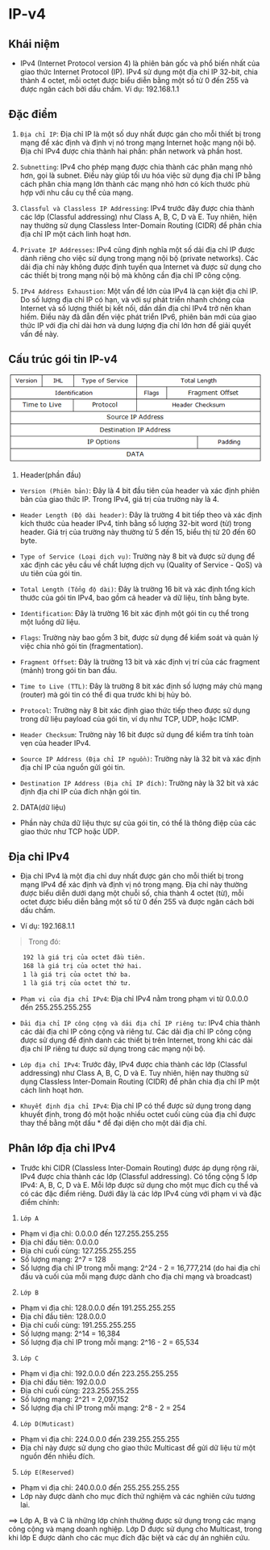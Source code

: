 # IP-v4

## Khái niệm

- IPv4 (Internet Protocol version 4) là phiên bản gốc và phổ biến nhất của giao thức Internet Protocol (IP). IPv4 sử dụng một địa chỉ IP 32-bit, chia thành 4 octet, mỗi octet được biểu diễn bằng một số từ 0 đến 255 và được ngăn cách bởi dấu chấm. Ví dụ: 192.168.1.1

## Đặc điểm

1. `Địa chỉ IP`: Địa chỉ IP là một số duy nhất được gán cho mỗi thiết bị trong mạng để xác định và định vị nó trong mạng Internet hoặc mạng nội bộ. Địa chỉ IPv4 được chia thành hai phần: phần network và phần host.

2. `Subnetting`: IPv4 cho phép mạng được chia thành các phân mạng nhỏ hơn, gọi là subnet. Điều này giúp tối ưu hóa việc sử dụng địa chỉ IP bằng cách phân chia mạng lớn thành các mạng nhỏ hơn có kích thước phù hợp với nhu cầu cụ thể của mạng.

3. `Classful và Classless IP Addressing`: IPv4 trước đây được chia thành các lớp (Classful addressing) như Class A, B, C, D và E. Tuy nhiên, hiện nay thường sử dụng Classless Inter-Domain Routing (CIDR) để phân chia địa chỉ IP một cách linh hoạt hơn.

4. `Private IP Addresses`: IPv4 cũng định nghĩa một số dải địa chỉ IP được dành riêng cho việc sử dụng trong mạng nội bộ (private networks). Các dải địa chỉ này không được định tuyến qua Internet và được sử dụng cho các thiết bị trong mạng nội bộ mà không cần địa chỉ IP công cộng.

5. `IPv4 Address Exhaustion`: Một vấn đề lớn của IPv4 là cạn kiệt địa chỉ IP. Do số lượng địa chỉ IP có hạn, và với sự phát triển nhanh chóng của Internet và số lượng thiết bị kết nối, dần dần địa chỉ IPv4 trở nên khan hiếm. Điều này đã dẫn đến việc phát triển IPv6, phiên bản mới của giao thức IP với địa chỉ dài hơn và dung lượng địa chỉ lớn hơn để giải quyết vấn đề này.

## Cấu trúc gói tin IP-v4

![](../image/Cau-truc-IPv4.png)

1. Header(phần đầu)

- `Version (Phiên bản)`: Đây là 4 bit đầu tiên của header và xác định phiên bản của giao thức IP. Trong IPv4, giá trị của trường này là 4.

- `Header Length (Độ dài header)`: Đây là trường 4 bit tiếp theo và xác định kích thước của header IPv4, tính bằng số lượng 32-bit word (từ) trong header. Giá trị của trường này thường từ 5 đến 15, biểu thị từ 20 đến 60 byte.

- `Type of Service (Loại dịch vụ)`: Trường này 8 bit và được sử dụng để xác định các yêu cầu về chất lượng dịch vụ (Quality of Service - QoS) và ưu tiên của gói tin.

- `Total Length (Tổng độ dài)`: Đây là trường 16 bit và xác định tổng kích thước của gói tin IPv4, bao gồm cả header và dữ liệu, tính bằng byte.

- `Identification`: Đây là trường 16 bit xác định một gói tin cụ thể trong một luồng dữ liệu.

- `Flags`: Trường này bao gồm 3 bit, được sử dụng để kiểm soát và quản lý việc chia nhỏ gói tin (fragmentation).

- `Fragment Offset`: Đây là trường 13 bit và xác định vị trí của các fragment (mảnh) trong gói tin ban đầu.

- `Time to Live (TTL)`: Đây là trường 8 bit xác định số lượng máy chủ mạng (router) mà gói tin có thể đi qua trước khi bị hủy bỏ.

- `Protocol`: Trường này 8 bit xác định giao thức tiếp theo được sử dụng trong dữ liệu payload của gói tin, ví dụ như TCP, UDP, hoặc ICMP.

- `Header Checksum`: Trường này 16 bit được sử dụng để kiểm tra tính toàn vẹn của header IPv4.

- `Source IP Address (Địa chỉ IP nguồn)`: Trường này là 32 bit và xác định địa chỉ IP của nguồn gửi gói tin.

- `Destination IP Address (Địa chỉ IP đích)`: Trường này là 32 bit và xác định địa chỉ IP của đích nhận gói tin.

2. DATA(dữ liệu)

- Phần này chứa dữ liệu thực sự của gói tin, có thể là thông điệp của các giao thức như TCP hoặc UDP.

## Địa chỉ IPv4

- Địa chỉ IPv4 là một địa chỉ duy nhất được gán cho mỗi thiết bị trong mạng IPv4 để xác định và định vị nó trong mạng. Địa chỉ này thường được biểu diễn dưới dạng một chuỗi số, chia thành 4 octet (từ), mỗi octet được biểu diễn bằng một số từ 0 đến 255 và được ngăn cách bởi dấu chấm.

- Ví dụ: 192.168.1.1

> Trong đó:
```sh
	192 là giá trị của octet đầu tiên.
	168 là giá trị của octet thứ hai.
	1 là giá trị của octet thứ ba.
	1 là giá trị của octet thứ tư.
```

- `Phạm vi của địa chỉ IPv4`: Địa chỉ IPv4 nằm trong phạm vi từ 0.0.0.0 đến 255.255.255.255

- `Dải địa chỉ IP công cộng và dải địa chỉ IP riêng tư`: IPv4 chia thành các dải địa chỉ IP công cộng và riêng tư. Các dải địa chỉ IP công cộng được sử dụng để định danh các thiết bị trên Internet, trong khi các dải địa chỉ IP riêng tư được sử dụng trong các mạng nội bộ.

- `Lớp địa chỉ IPv4`: Trước đây, IPv4 được chia thành các lớp (Classful addressing) như Class A, B, C, D và E. Tuy nhiên, hiện nay thường sử dụng Classless Inter-Domain Routing (CIDR) để phân chia địa chỉ IP một cách linh hoạt hơn.

- `Khuyết định địa chỉ IPv4`: Địa chỉ IP có thể được sử dụng trong dạng khuyết định, trong đó một hoặc nhiều octet cuối cùng của địa chỉ được thay thế bằng một dấu * để đại diện cho một dải địa chỉ.

## Phân lớp địa chỉ IPv4

- Trước khi CIDR (Classless Inter-Domain Routing) được áp dụng rộng rãi, IPv4 được chia thành các lớp (Classful addressing). Có tổng cộng 5 lớp IPv4: A, B, C, D và E. Mỗi lớp được sử dụng cho một mục đích cụ thể và có các đặc điểm riêng. Dưới đây là các lớp IPv4 cùng với phạm vi và đặc điểm chính:

1. `Lớp A`

- Phạm vi địa chỉ: 0.0.0.0 đến 127.255.255.255
- Địa chỉ đầu tiên: 0.0.0.0
- Địa chỉ cuối cùng: 127.255.255.255
- Số lượng mạng: 2^7 = 128
- Số lượng địa chỉ IP trong mỗi mạng: 2^24 - 2 = 16,777,214 (do hai địa chỉ đầu và cuối của mỗi mạng được dành cho địa chỉ mạng và broadcast)

2. `Lớp B`

- Phạm vi địa chỉ: 128.0.0.0 đến 191.255.255.255
- Địa chỉ đầu tiên: 128.0.0.0
- Địa chỉ cuối cùng: 191.255.255.255
- Số lượng mạng: 2^14 = 16,384
- Số lượng địa chỉ IP trong mỗi mạng: 2^16 - 2 = 65,534

3. `Lớp C`

- Phạm vi địa chỉ: 192.0.0.0 đến 223.255.255.255
- Địa chỉ đầu tiên: 192.0.0.0
- Địa chỉ cuối cùng: 223.255.255.255
- Số lượng mạng: 2^21 = 2,097,152
- Số lượng địa chỉ IP trong mỗi mạng: 2^8 - 2 = 254

4. `Lớp D(Muticast)`

- Phạm vi địa chỉ: 224.0.0.0 đến 239.255.255.255
- Địa chỉ này được sử dụng cho giao thức Multicast để gửi dữ liệu từ một nguồn đến nhiều đích.

5. `Lớp E(Reserved)`

- Phạm vi địa chỉ: 240.0.0.0 đến 255.255.255.255
- Lớp này được dành cho mục đích thử nghiệm và các nghiên cứu tương lai.

==> Lớp A, B và C là những lớp chính thường được sử dụng trong các mạng công cộng và mạng doanh nghiệp. Lớp D được sử dụng cho Multicast, trong khi lớp E được dành cho các mục đích đặc biệt và các dự án nghiên cứu.

